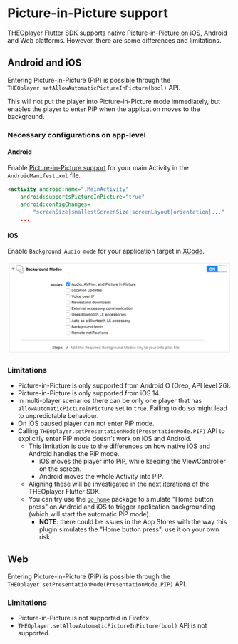 # Picture-in-Picture support

THEOplayer Flutter SDK supports native Picture-in-Picture on iOS, Android and Web platforms.
However, there are some differences and limitations.

## Android and iOS
Entering Picture-in-Picture (PiP) is possible through the `THEOplayer.setAllowAutomaticPictureInPicture(bool)` API.

This will not put the player into Picture-in-Picture mode immediately, but enables the player to enter PiP when the application moves to the background.

### Necessary configurations on app-level

#### Android

Enable [Picture-in-Picture support](https://developer.android.com/develop/ui/views/picture-in-picture#declaring) for your main Activity in the `AndroidManifest.xml` file.

```xml
<activity android:name=".MainActivity"
    android:supportsPictureInPicture="true"
    android:configChanges=
        "screenSize|smallestScreenSize|screenLayout|orientation|..."
    ...
```

#### iOS

Enable `Background Audio mode` for your application target in [XCode](https://developer.apple.com/library/archive/documentation/AudioVideo/Conceptual/MediaPlaybackGuide/Contents/Resources/en.lproj/ConfiguringAudioSettings/ConfiguringAudioSettings.html#//apple_ref/doc/uid/TP40016757-CH9-SW4).

<img src="https://raw.githubusercontent.com/THEOplayer/flutter-theoplayer-sdk/main/doc/xcode_background_modes.png" />

### Limitations
- Picture-in-Picture is only supported from Android O (Oreo, API level 26).
- Picture-in-Picture is only supported from iOS 14.
- In multi-player scenarios there can be only one player that has `allowAutomaticPictureInPicture` set to `true`. Failing to do so might lead to unpredictable behaviour.
- On iOS paused player can not enter PiP mode.
- Calling `THEOplayer.setPresentationMode(PresentationMode.PIP)` API to explicitly enter PiP mode doesn't work on iOS and Android. 
  - This limitation is due to the differences on how native iOS and Android handles the PiP mode. 
    - iOS moves the player into PiP, while keeping the ViewController on the screen.
    - Android moves the whole Activity into PiP.
  - Aligning these will be investigated in the next iterations of the THEOplayer Flutter SDK.
  - You can try use the [`go_home`](https://pub.dev/packages/go_home) package to simulate "Home button press" on Android and iOS to trigger application backgrounding (which will start the automatic PiP mode).
    - **NOTE**: there could be issues in the App Stores with the way this plugin simulates the "Home button press", use it on your own risk.

## Web
Entering Picture-in-Picture (PiP) is possible through the `THEOplayer.setPresentationMode(PresentationMode.PIP)` API.

### Limitations
- Picture-in-Picture is not supported in Firefox.
- `THEOplayer.setAllowAutomaticPictureInPicture(bool)` API is not supported.